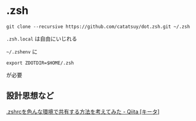 .zsh
==================================

    git clone --recursive https://github.com/catatsuy/dot.zsh.git ~/.zsh

`.zsh.local` は自由にいじれる

`~/.zshenv` に

    export ZDOTDIR=$HOME/.zsh

が必要

## 設計思想など

[.zshrcを色んな環境で共有する方法を考えてみた - Qiita [キータ]](http://qiita.com/catatsuy/items/00ebf78f56960b6d43c2)
